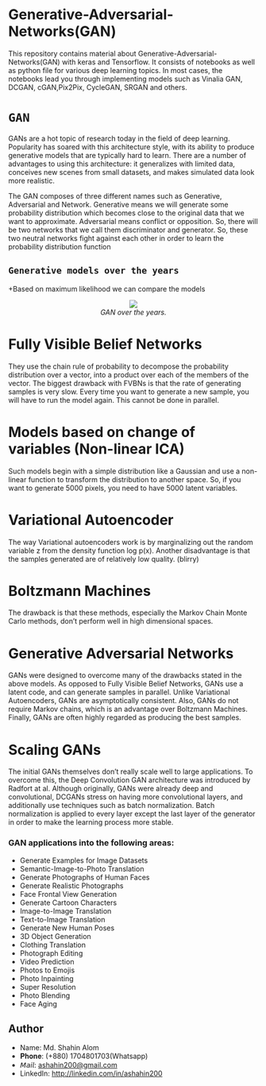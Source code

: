 # Generative-Adversarial-Networks(GAN)

This repository contains material about Generative-Adversarial-Networks(GAN) with keras and Tensorflow. It consists of notebooks as well as python file for various deep learning topics. In most cases, the notebooks lead you through implementing models such as Vinalia GAN, DCGAN, cGAN,Pix2Pix, CycleGAN, SRGAN and others.


# `GAN`
GANs are a hot topic of research today in the field of deep learning. Popularity has soared with this architecture style, with its ability to produce generative models that are typically hard to learn. There are a number of advantages to using this architecture: it generalizes with limited data, conceives new scenes from small datasets, and makes simulated data look more realistic.

The GAN composes of three different names such as Generative, Adversarial and Network. Generative means we will generate some probability distribution which becomes close to the original data that we want to approximate. Adversarial means conflict or opposition. So, there will be two networks that we call them discriminator and generator. So, these two neutral networks fight against each other in order to learn the probability distribution function

## `Generative models over the years`
+Based on maximum likelihood we can compare the models
<p align="center">
  <img src="static/GAN.png"><br/>
  <i>GAN over the years.</i>
</p>

 
# Fully Visible Belief Networks
They use the chain rule of probability to decompose the probability
distribution over a vector, into a product over each of the members of the vector.
The biggest drawback with FVBNs is that the rate of generating samples is very slow. Every time you want to generate a new sample, you will have to run the model again. This cannot be done in parallel.
# Models based on change of variables (Non-linear ICA)
Such models begin with a simple distribution like a Gaussian and use a non-linear function to transform the distribution to another space. So, if you want to generate 5000 pixels, you need to have 5000 latent variables.
# Variational Autoencoder
The way Variational autoencoders work is by marginalizing out the random variable z from the density function log p(x). Another disadvantage is that the samples generated are of relatively low quality. (blirry)
# Boltzmann Machines
The drawback is that these methods, especially the Markov Chain Monte Carlo methods, don’t perform well in high dimensional spaces. 
# Generative Adversarial Networks
GANs were designed to overcome many of the drawbacks stated in the above models. As opposed to Fully Visible Belief Networks, GANs use a latent code, and can generate samples in parallel. Unlike Variational Autoencoders, GANs are asymptotically consistent. Also, GANs do not require Markov chains, which is an advantage over Boltzmann Machines. Finally, GANs are often highly regarded as producing the best samples.
# Scaling GANs
The initial GANs themselves don’t really scale well to large applications. To overcome this, the Deep Convolution GAN architecture was introduced by Radfort at al. Although originally, GANs were already deep and convolutional, DCGANs stress on having more convolutional layers, and additionally use techniques such as batch normalization. Batch normalization is applied to every layer except the last layer of the generator in order to make the learning process more stable.


### GAN applications into the following areas:
+ Generate Examples for Image Datasets
+ Semantic-Image-to-Photo Translation
+ Generate Photographs of Human Faces
+ Generate Realistic Photographs
+ Face Frontal View Generation
+ Generate Cartoon Characters
+ Image-to-Image Translation
+ Text-to-Image Translation
+ Generate New Human Poses
+ 3D Object Generation
+ Clothing Translation
+ Photograph Editing
+ Video Prediction
+ Photos to Emojis
+ Photo Inpainting
+ Super Resolution
+ Photo Blending
+ Face Aging



## Author
+ Name: Md. Shahin Alom
+ 𝐏𝐡𝐨𝐧𝐞:   (+880) 1704801703(Whatsapp)
+ 𝘔𝘢𝘪𝘭:     ashahin200@gmail.com
+ LinkedIn: http://linkedin.com/in/ashahin200